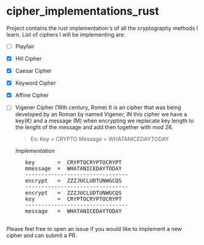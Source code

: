# cipher_implementations_rust

Project contains the rust implementation's of all the cryptography methods I learn.
List of ciphers I will be implementing are:

- [ ] Playfair
- [x] Hill Cipher
- [x] Caesar Cipher
- [x] Keyword Cipher
- [x] Affine Cipher
- [ ] Vigener Cipher (16th century, Rome)
      It is an cipher that was being developed by an Roman by named Vigener, IN this cipher we have a key(K) and a message (M) when encrypting 
      we replecate key length to the lenght of the message and add then together with mod 26. 
     
     > Ex:
      Key = CRYPTO
      Message = WHATANICEDAYTODAY
    
    *Implementation*
     <pre>
     key       =  CRYPTOCRYPTOCRYPT
     mmessage  =  WHATANICEDAYTODAY
     --------------------------------
     encrypt   =  ZZZJUCLUDTUNWGCQS
     --------------------------------
     encrypt   =  ZZZJUCLUDTUNWGCQS
     key       =  CRYPTOCRYPTOCRYPT
     --------------------------------
     message   =  WHATANICEDAYTODAY
     </pre>
Please feel free to open an issue if you would like to implement a new cipher and can submit a PR.
